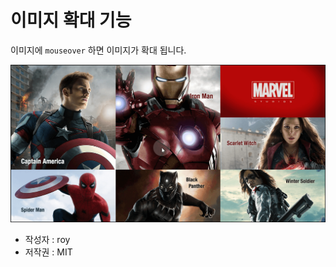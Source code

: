 # 이미지 확대 기능
이미지에 `mouseover` 하면 이미지가 확대 됩니다.

![](https://github.com/choroy/zoomingimage/blob/master/img/md.png)


- 작성자 : roy
- 저작권 : MIT
